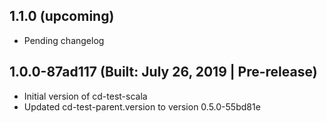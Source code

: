 ## 1.1.0 (upcoming)

* Pending changelog

## 1.0.0-87ad117 (Built: July 26, 2019 | Pre-release)

* Initial version of cd-test-scala
* Updated cd-test-parent.version to version 0.5.0-55bd81e

